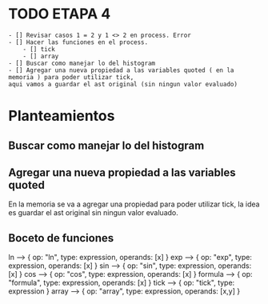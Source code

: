 # TODO ETAPA 4
    - [] Revisar casos 1 = 2 y 1 <> 2 en process. Error
    - [] Hacer las funciones en el process.
        - [] tick
        - [] array
    - [] Buscar como manejar lo del histogram
    - [] Agregar una nueva propiedad a las variables quoted ( en la memoria ) para poder utilizar tick, 
    aqui vamos a guardar el ast original (sin ningun valor evaluado)

# Planteamientos

## Buscar como manejar lo del histogram


## Agregar una nueva propiedad a las variables quoted

En la memoria se va a agregar una propiedad para poder utilizar tick, la idea es 
guardar el ast original sin ningun valor evaluado.


## Boceto de funciones

ln --> { op: "ln", type: expression, operands: [x] }
exp --> { op: "exp", type: expression, operands: [x] }
sin --> { op: "sin", type: expression, operands: [x] }
cos --> { op: "cos", type: expression, operands: [x] }
formula --> { op: "formula", type: expression, operands: [x] }
tick --> { op: "tick", type: expression }
array --> { op: "array", type: expression, operands: [x,y] }